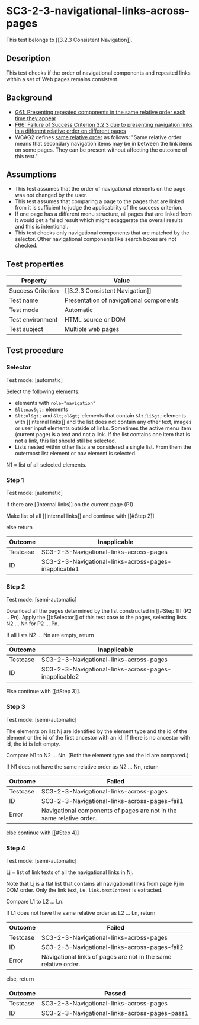 
# SC3-2-3-navigational-links-across-pages 

This test belongs to [[3.2.3 Consistent Navigation]].


## Description
This test checks if the order of navigational components and repeated links within a set of Web pages remains consistent.


## Background
- [G61: Presenting repeated components in the same relative order each time they appear](http://www.w3.org/TR/2014/NOTE-WCAG20-TECHS-20140916/G61)
- [F66: Failure of Success Criterion 3.2.3 due to presenting navigation links in a different relative order on different pages](http://www.w3.org/TR/2014/NOTE-WCAG20-TECHS-20140408/F66)
- WCAG2 defines [same relative order](http://www.w3.org/TR/2014/NOTE-WCAG20-TECHS-20140408/F66) as follows: "Same relative order means that secondary navigation items may be in between the link items on some pages. They can be present without affecting the outcome of this test."


## Assumptions
- This test assumes that the order of navigational elements on the page was not changed by the user.
- This test assumes that comparing a page to the pages that are linked from it is sufficient to judge the applicability of the success criterion.
- If one page has a different menu structure, all pages that are linked from it would get a failed result which might exaggerate the overall results and this is intentional.
- This test checks only navigational components that are matched by the selector. Other navigational components like search boxes are not checked.


## Test properties
| Property          | Value
|-------------------|----
| Success Criterion |[[3.2.3 Consistent Navigation]]
| Test name         |Presentation of navigational components
| Test mode         |Automatic
| Test environment  |HTML source or DOM
| Test subject      | Multiple web pages


## Test procedure

### Selector
Test mode: [automatic]

Select the following elements:
- elements with `role="navigation"`
- `&lt;nav&gt;` elements
- `&lt;ul&gt;` and `&lt;ol&gt;` elements that contain `&lt;li&gt;` elements with [[internal links]] and the list does not contain any other text, images or user input elements outside of links. Sometimes the active menu item (current page) is a text and not a link. If the list contains one item that is not a link, this list should still be selected.
- Lists nested within other lists are considered a single list. From them the outermost list element or nav element is selected.

N1 = list of all selected elements.

### Step 1
Test mode: [automatic]

If there are [[internal links]] on the current page (P1)

Make list of all [[internal links]] and continue with [[#Step 2]]

else return

| Outcome  | Inapplicable
|----------|-----
| Testcase | SC3-2-3-Navigational-links-across-pages
| ID       | SC3-2-3-Navigational-links-across-pages-inapplicable1

### Step 2
Test mode: [semi-automatic]

Download all the pages determined by the list constructed in [[#Step 1]] (P2 .. Pn).
Apply the [[#Selector]] of this test case to the pages, selecting lists N2 ... Nn for P2 ... Pn.

If all lists N2 ... Nn are empty, return

| Outcome  | Inapplicable
|----------|-----
| Testcase | SC3-2-3-Navigational-links-across-pages
| ID       | SC3-2-3-Navigational-links-across-pages-inapplicable2

Else continue with [[#Step 3]].

### Step 3
Test mode: [semi-automatic]

The elements on list Nj are identified by the element type and the id of the element or the id of the first ancestor with an id. If there is no ancestor with id, the id is left empty.

Compare N1 to N2 ... Nn. (Both the element type and the id are compared.)

If N1 does not have the same relative order as N2 ... Nn, return

| Outcome  | Failed
|----------|-----
| Testcase | SC3-2-3-Navigational-links-across-pages
| ID       | SC3-2-3-Navigational-links-across-pages-fail1
| Error    | Navigational components of pages are not in the same relative order.

else continue with [[#Step 4]]

### Step 4
Test mode: [semi-automatic]

Lj = list of link texts of all the navigational links in Nj.

Note that Lj is a flat list that contains all navigational links from page Pj in DOM order.
Only the link text, i.e. `link.textContent` is extracted.

Compare L1 to L2 ... Ln.

If L1 does not have the same relative order as L2 ... Ln, return

| Outcome  | Failed
|----------|-----
| Testcase | SC3-2-3-Navigational-links-across-pages
| ID       | SC3-2-3-Navigational-links-across-pages-fail2
| Error    | Navigational links of pages are not in the same relative order.

else, return

| Outcome  | Passed
|----------|-----
| Testcase | SC3-2-3-Navigational-links-across-pages
| ID       | SC3-2-3-Navigational-links-across-pages-pass1
